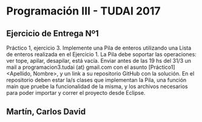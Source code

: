 # Programación III - TUDAI 2017

## Ejercicio de Entrega Nº1

Práctico 1, ejercicio 3. Implemente una Pila de enteros utilizando una Lista de enteros realizada en el Ejercicio 1. La Pila debe soportar las operaciones: ver tope, apilar, desapilar, está vacía.
Enviar antes de las 19 hs del 31/3 un mail a programacion3.tudai (at) gmail.com con el asunto [Práctico1] <Apellido, Nombre>, y un link a su repositorio GitHub con la solución. En el repositorio deben estar la/s clases que implementan la Pila, una función main que pruebe la funcionalidad de la misma, y los archivos necesarios para poder importar y correr el proyecto desde Eclipse.

## Martín, Carlos David
